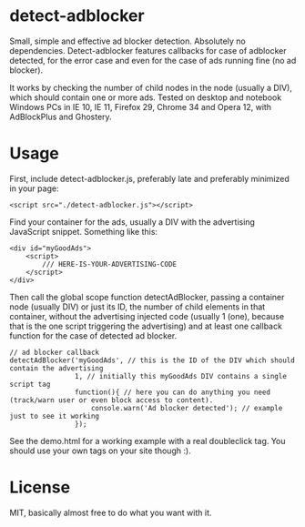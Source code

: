 detect-adblocker
================

Small, simple and effective ad blocker detection. Absolutely no dependencies.
Detect-adblocker features callbacks for case of adblocker detected, for the error case and even for the case of ads running fine (no ad blocker).

It works by checking the number of child nodes in the node (usually a DIV), which should contain one or more ads. Tested on desktop and notebook Windows PCs in IE 10, IE 11, Firefox 29, Chrome 34 and Opera 12,  with AdBlockPlus and Ghostery.

# Usage

First, include detect-adblocker.js, preferably late and preferably minimized in your page:

    <script src="./detect-adblocker.js"></script>

Find your container for the ads, usually a DIV with the advertising JavaScript snippet. Something like this:

    <div id="myGoodAds">
        <script>
            /// HERE-IS-YOUR-ADVERTISING-CODE
        </script>
    </div>

Then call the global scope function detectAdBlocker, passing a container node (usually DIV) or just its ID, the number of child elements in that container, without the advertising injected code (usually 1 (one), because that is the one script triggering the advertising) and at least one callback function for the case of detected ad blocker.

    // ad blocker callback
    detectAdBlocker('myGoodAds', // this is the ID of the DIV which should contain the advertising
                    1, // initially this myGoodAds DIV contains a single script tag
                    function(){ // here you can do anything you need (track/warn user or even block access to content).
                        console.warn('Ad blocker detected'); // example just to see it working
                    });

See the demo.html for a working example with a real doubleclick tag. You should use your own tags on your site though :).


# License

MIT, basically almost free to do what you want with it.